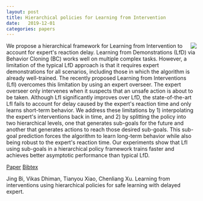 ```yaml
---
layout: post
title: Hierarchical policies for Learning from Intervention
date:   2019-12-01
categories: papers
---
```



<img style="float:right" src="/images/Jing-Bi-AAAI-2020-idea-summary.png" />
We propose a hierarchical framework for Learning from Intervention to account
for expert's reaction delay.
Learning from Demonstrations (LfD) via Behavior Cloning (BC) works well on multiple complex tasks. However, a limitation of the typical LfD approach is that it requires expert demonstrations for all scenarios, including those in which the algorithm is already well-trained. The recently proposed Learning from Interventions (LfI) overcomes this limitation by using an expert overseer. The expert overseer only intervenes when it suspects that an unsafe action is about to be taken. Although LfI significantly improves over LfD, the state-of-the-art LfI fails to account for delay caused by the expert's reaction time and only learns short-term behavior. We address these limitations by 1) interpolating the expert's interventions back in time, and 2) by splitting the policy into two hierarchical levels, one that generates sub-goals for the future and another that generates actions to reach those desired sub-goals. This sub-goal prediction forces the algorithm to learn long-term behavior while also being robust to the expert's reaction time. Our experiments show that LfI using sub-goals in a hierarchical policy framework trains faster and achieves better asymptotic performance than typical LfD.


[Paper](https://arxiv.org/abs/1912.02241)
[Bibtex](publications/mypub.html#biAAAI2020learningFromInterventions)

<div class="bibtexitem" style="clear:both" >
Jing Bi, Vikas Dhiman, Tianyou Xiao, Chenliang Xu.
Learning from interventions using hierarchical policies for safe learning with delayed expert.
</div>
